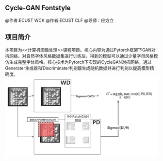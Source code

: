 ## Cycle-GAN Fontstyle 
<tbd>@作者:ECUST WCK</tbd>
<tbd>@作者:ECUST CLF</tbd>
<tbd>@导师：应方立</tbd>

## 项目简介

本项目为<<计算机图像处理>>课程项目。核心内容为通过Pytorch框架下GAN对抗网络，对自然字体风格数据集进行训练后，得到的模型可以通过少量字母风格模仿生成完整字体风格。核心技术为Pytorch下实现的CycleGAN对抗网络，通过Ɠenerater生成器和Ɗiscriminater判别器生成随机数据并进行判别以提高模型精确度。
![](Image/CycleGAN.png)


